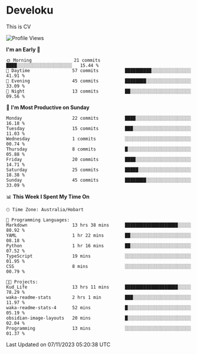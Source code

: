 # Develoku

This is CV



<!--START_SECTION:waka-->
![Profile Views](http://img.shields.io/badge/Profile%20Views-158-blue)

**I'm an Early 🐤** 

```text
🌞 Morning                21 commits          ████░░░░░░░░░░░░░░░░░░░░░   15.44 % 
🌆 Daytime                57 commits          ██████████░░░░░░░░░░░░░░░   41.91 % 
🌃 Evening                45 commits          ████████░░░░░░░░░░░░░░░░░   33.09 % 
🌙 Night                  13 commits          ██░░░░░░░░░░░░░░░░░░░░░░░   09.56 % 
```
📅 **I'm Most Productive on Sunday** 

```text
Monday                   22 commits          ████░░░░░░░░░░░░░░░░░░░░░   16.18 % 
Tuesday                  15 commits          ███░░░░░░░░░░░░░░░░░░░░░░   11.03 % 
Wednesday                1 commits           ░░░░░░░░░░░░░░░░░░░░░░░░░   00.74 % 
Thursday                 8 commits           █░░░░░░░░░░░░░░░░░░░░░░░░   05.88 % 
Friday                   20 commits          ████░░░░░░░░░░░░░░░░░░░░░   14.71 % 
Saturday                 25 commits          █████░░░░░░░░░░░░░░░░░░░░   18.38 % 
Sunday                   45 commits          ████████░░░░░░░░░░░░░░░░░   33.09 % 
```


📊 **This Week I Spent My Time On** 

```text
🕑︎ Time Zone: Australia/Hobart

💬 Programming Languages: 
Markdown                 13 hrs 38 mins      ████████████████████░░░░░   80.92 % 
YAML                     1 hr 22 mins        ██░░░░░░░░░░░░░░░░░░░░░░░   08.18 % 
Python                   1 hr 16 mins        ██░░░░░░░░░░░░░░░░░░░░░░░   07.52 % 
TypeScript               19 mins             ░░░░░░░░░░░░░░░░░░░░░░░░░   01.95 % 
CSS                      8 mins              ░░░░░░░░░░░░░░░░░░░░░░░░░   00.79 % 

🐱‍💻 Projects: 
Kud_Life                 13 hrs 11 mins      ████████████████████░░░░░   78.29 % 
waka-readme-stats        2 hrs 1 min         ███░░░░░░░░░░░░░░░░░░░░░░   11.97 % 
waka-readme-stats-4      52 mins             █░░░░░░░░░░░░░░░░░░░░░░░░   05.19 % 
obsidian-image-layouts   20 mins             █░░░░░░░░░░░░░░░░░░░░░░░░   02.04 % 
Programming              13 mins             ░░░░░░░░░░░░░░░░░░░░░░░░░   01.37 % 
```


 Last Updated on 07/11/2023 05:20:38 UTC
<!--END_SECTION:waka-->
